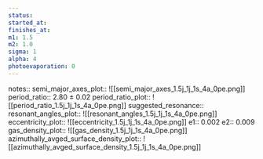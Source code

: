 ```yaml
---
status:
started_at:
finishes_at:
m1: 1.5
m2: 1.0
sigma: 1
alpha: 4
photoevaporation: 0
---
```


notes::
semi_major_axes_plot:: ![[semi_major_axes_1.5j_1j_1s_4a_0pe.png]]
period_ratio:: 2.80 ± 0.02
period_ratio_plot:: ![[period_ratio_1.5j_1j_1s_4a_0pe.png]]
suggested_resonance:: 
resonant_angles_plot:: ![[resonant_angles_1.5j_1j_1s_4a_0pe.png]]
eccentricity_plot:: ![[eccentricity_1.5j_1j_1s_4a_0pe.png]]
e1:: 0.002
e2:: 0.009
gas_density_plot:: ![[gas_density_1.5j_1j_1s_4a_0pe.png]]
azimuthally_avged_surface_density_plot:: ![[azimuthally_avged_surface_density_1.5j_1j_1s_4a_0pe.png]]
